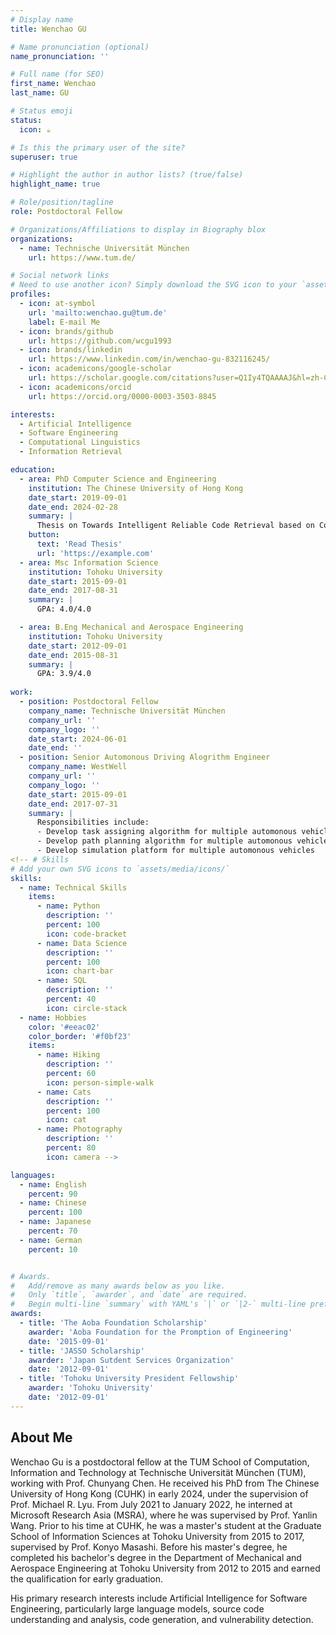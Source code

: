 ```yaml
---
# Display name
title: Wenchao GU

# Name pronunciation (optional)
name_pronunciation: ''

# Full name (for SEO)
first_name: Wenchao
last_name: GU

# Status emoji
status:
  icon: ☕️

# Is this the primary user of the site?
superuser: true

# Highlight the author in author lists? (true/false)
highlight_name: true

# Role/position/tagline
role: Postdoctoral Fellow

# Organizations/Affiliations to display in Biography blox
organizations:
  - name: Technische Universität München
    url: https://www.tum.de/

# Social network links
# Need to use another icon? Simply download the SVG icon to your `assets/media/icons/` folder.
profiles:
  - icon: at-symbol
    url: 'mailto:wenchao.gu@tum.de'
    label: E-mail Me
  - icon: brands/github
    url: https://github.com/wcgu1993
  - icon: brands/linkedin
    url: https://www.linkedin.com/in/wenchao-gu-832116245/
  - icon: academicons/google-scholar
    url: https://scholar.google.com/citations?user=Q1Iy4TQAAAAJ&hl=zh-CN&oi=ao
  - icon: academicons/orcid
    url: https://orcid.org/0000-0003-3503-8845

interests:
  - Artificial Intelligence
  - Software Engineering
  - Computational Linguistics
  - Information Retrieval

education:
  - area: PhD Computer Science and Engineering
    institution: The Chinese University of Hong Kong
    date_start: 2019-09-01
    date_end: 2024-02-28
    summary: |
      Thesis on Towards Intelligent Reliable Code Retrieval based on Code Semantics Learning.
    button:
      text: 'Read Thesis'
      url: 'https://example.com'
  - area: Msc Information Science
    institution: Tohoku University
    date_start: 2015-09-01
    date_end: 2017-08-31
    summary: |
      GPA: 4.0/4.0

  - area: B.Eng Mechanical and Aerospace Engineering
    institution: Tohoku University
    date_start: 2012-09-01
    date_end: 2015-08-31
    summary: |
      GPA: 3.9/4.0
      
work:
  - position: Postdoctoral Fellow
    company_name: Technische Universität München
    company_url: ''
    company_logo: ''
    date_start: 2024-06-01
    date_end: ''
  - position: Senior Automonous Driving Alogrithm Engineer
    company_name: WestWell
    company_url: ''
    company_logo: ''
    date_start: 2015-09-01
    date_end: 2017-07-31
    summary: |
      Responsibilities include:
      - Develop task assigning algorithm for multiple automonous vehicles 
      - Develop path planning algorithm for multiple automonous vehicles 
      - Develop simulation platform for multiple automonous vehicles
<!-- # Skills
# Add your own SVG icons to `assets/media/icons/`
skills:
  - name: Technical Skills
    items:
      - name: Python
        description: ''
        percent: 100
        icon: code-bracket
      - name: Data Science
        description: ''
        percent: 100
        icon: chart-bar
      - name: SQL
        description: ''
        percent: 40
        icon: circle-stack
  - name: Hobbies
    color: '#eeac02'
    color_border: '#f0bf23'
    items:
      - name: Hiking
        description: ''
        percent: 60
        icon: person-simple-walk
      - name: Cats
        description: ''
        percent: 100
        icon: cat
      - name: Photography
        description: ''
        percent: 80
        icon: camera -->

languages:
  - name: English
    percent: 90
  - name: Chinese
    percent: 100
  - name: Japanese
    percent: 70
  - name: German
    percent: 10


# Awards.
#   Add/remove as many awards below as you like.
#   Only `title`, `awarder`, and `date` are required.
#   Begin multi-line `summary` with YAML's `|` or `|2-` multi-line prefix and indent 2 spaces below.
awards:
  - title: 'The Aoba Foundation Scholarship'
    awarder: 'Aoba Foundation for the Promption of Engineering'
    date: '2015-09-01'
  - title: 'JASSO Scholarship'
    awarder: 'Japan Sutdent Services Organization'
    date: '2012-09-01'
  - title: 'Tohoku University President Fellowship'
    awarder: 'Tohoku University'
    date: '2012-09-01'
---
```


## About Me

Wenchao Gu is a postdoctoral fellow at the TUM School of Computation, Information and Technology at Technische Universität München (TUM), working with Prof. Chunyang Chen. He received his PhD from The Chinese University of Hong Kong (CUHK) in early 2024, under the supervision of Prof. Michael R. Lyu. From July 2021 to January 2022, he interned at Microsoft Research Asia (MSRA), where he was supervised by Prof. Yanlin Wang. Prior to his time at CUHK, he was a master's student at the Graduate School of Information Sciences at Tohoku University from 2015 to 2017, supervised by Prof. Konyo Masashi. Before his master's degree, he completed his bachelor's degree in the Department of Mechanical and Aerospace Engineering at Tohoku University from 2012 to 2015 and earned the qualification for early graduation.

His primary research interests include Artificial Intelligence for Software Engineering, particularly large language models, source code understanding and analysis, code generation, and vulnerability detection.